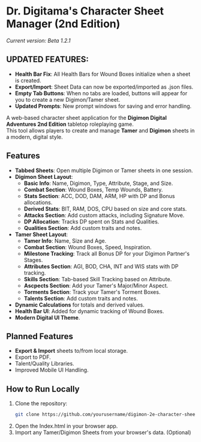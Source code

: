 # Dr. Digitama's Character Sheet Manager (2nd Edition)
*Current version: Beta 1.2.1*

## UPDATED FEATURES:
- **Health Bar Fix**: All Health Bars for Wound Boxes initialize when a sheet is created.
- **Export/Import**: Sheet Data can now be exported/imported as .json files.
- **Empty Tab Buttons**: When no tabs are loaded, buttons will appear for you to create a new Digimon/Tamer sheet.
- **Updated Prompts**: New prompt windows for saving and error handling.

A web-based character sheet application for the **Digimon Digital Adventures 2nd Edition** tabletop roleplaying game.  
This tool allows players to create and manage **Tamer** and **Digimon** sheets in a modern, digital style.

## Features
- **Tabbed Sheets**: Open multiple Digimon or Tamer sheets in one session.
- **Digimon Sheet Layout**:
  - **Basic Info**: Name, Digimon, Type, Attribute, Stage, and Size.
  - **Combat Section**: Wound Boxes, Temp Wounds, Battery.
  - **Stats Section**: ACC, DOD, DAM, ARM, HP with DP and Bonus allocations.
  - **Derived Stats**: BIT, RAM, DOS, CPU based on size and core stats.
  - **Attacks Section**: Add custom attacks, including Signature Move.
  - **DP Allocation**: Tracks DP spent on Stats and Qualities.
  - **Qualities Section**: Add custom traits and notes.
- **Tamer Sheet Layout**:
  - **Tamer Info**: Name, Size and Age.
  - **Combat Section**: Wound Boxes, Speed, Inspiration.
  - **Milestone Tracking**: Track all Bonus DP for your Digimon Partner's Stages.
  - **Attributes Section**: AGI, BOD, CHA, INT and WIS stats with DP tracking.
  - **Skills Section**: Tab-based Skill Tracking based on Attribute.
  - **Ascpects Section**: Add your Tamer's Major/Minor Aspect.
  - **Torments Section**: Track your Tamer's Torment Boxes.
  - **Talents Section**: Add custom traits and notes.
- **Dynamic Calculations** for totals and derived values.
- **Health Bar UI**: Added for dynamic tracking of Wound Boxes.
- **Modern Digital UI Theme**.

## Planned Features
- **Export & Import** sheets to/from local storage.
- Export to PDF.
- Talent/Quality Libraries.
- Improved Mobile UI Handling.

## How to Run Locally
1. Clone the repository:
   ```bash
   git clone https://github.com/yourusername/digimon-2e-character-sheet.git
2. Open the Index.html in your browser app.
3. Import any Tamer/Digimon Sheets from your browser's data. (Optional)
